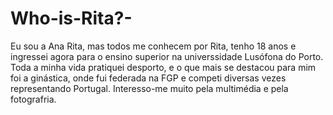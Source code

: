 # Who-is-Rita?-
Eu sou a Ana Rita, mas todos me conhecem por Rita, tenho 18 anos e ingressei agora para o ensino superior na universsidade Lusófona do Porto. Toda a minha vida pratiquei desporto, e o que mais se destacou para mim foi a ginástica, onde fui federada na FGP e competi diversas vezes representando Portugal. Interesso-me muito pela multimédia e pela fotografria.
